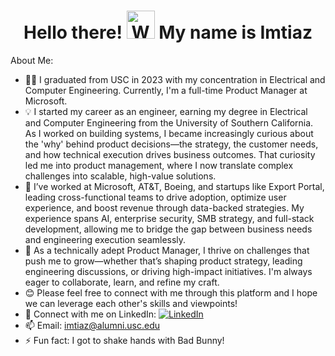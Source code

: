 <h1 align="center"> Hello there! <img src="https://raw.githubusercontent.com/nixin72/nixin72/master/wave.gif" 
         alt="Waving hand animated gif"
         height="45"
         width="45" /> My name is Imtiaz</h1>

About Me:
- 👨‍🎓 I graduated from USC in 2023 with my concentration in Electrical and Computer Engineering. Currently, I'm a full-time Product Manager at Microsoft.
- 💡 I started my career as an engineer, earning my degree in Electrical and Computer Engineering from the University of Southern California. As I worked on building systems, I became increasingly curious about the 'why' behind product decisions—the strategy, the customer needs, and how technical execution drives business outcomes. That curiosity led me into product management, where I now translate complex challenges into scalable, high-value solutions.
- 💫 I’ve worked at Microsoft, AT&T, Boeing, and startups like Export Portal, leading cross-functional teams to drive adoption, optimize user experience, and boost revenue through data-backed strategies. My experience spans AI, enterprise security, SMB strategy, and full-stack development, allowing me to bridge the gap between business needs and engineering execution seamlessly.
- 🙌 As a technically adept Product Manager, I thrive on challenges that push me to grow—whether that’s shaping product strategy, leading engineering discussions, or driving high-impact initiatives. I'm always eager to collaborate, learn, and refine my craft.
- 😊 Please feel free to connect with me through this platform and I hope we can leverage each other's skills and viewpoints!
- 👯 Connect with me on LinkedIn: [![LinkedIn](https://img.shields.io/badge/LinkedIn-0077B5?style=for-the-badge&logo=linkedin&logoColor=white)](https://linkedin.com/in/imtiaz-uddin)
- 📫 Email: imtiaz@alumni.usc.edu
- ⚡ Fun fact: I got to shake hands with Bad Bunny!
